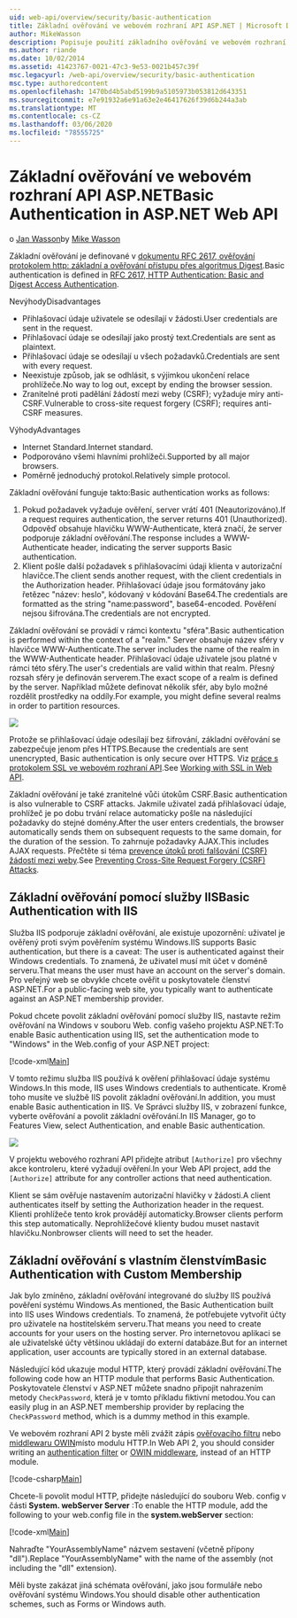 ```yaml
---
uid: web-api/overview/security/basic-authentication
title: Základní ověřování ve webovém rozhraní API ASP.NET | Microsoft Docs
author: MikeWasson
description: Popisuje použití základního ověřování ve webovém rozhraní API ASP.NET.
ms.author: riande
ms.date: 10/02/2014
ms.assetid: 41423767-0021-47c3-9e53-0021b457c39f
msc.legacyurl: /web-api/overview/security/basic-authentication
msc.type: authoredcontent
ms.openlocfilehash: 1470bd4b5abd5199b9a5105973b053812d643351
ms.sourcegitcommit: e7e91932a6e91a63e2e46417626f39d6b244a3ab
ms.translationtype: MT
ms.contentlocale: cs-CZ
ms.lasthandoff: 03/06/2020
ms.locfileid: "78555725"
---
```

# <a name="basic-authentication-in-aspnet-web-api"></a><span data-ttu-id="ad693-103">Základní ověřování ve webovém rozhraní API ASP.NET</span><span class="sxs-lookup"><span data-stu-id="ad693-103">Basic Authentication in ASP.NET Web API</span></span>

<span data-ttu-id="ad693-104">o [Jan Wasson](https://github.com/MikeWasson)</span><span class="sxs-lookup"><span data-stu-id="ad693-104">by [Mike Wasson](https://github.com/MikeWasson)</span></span>

<span data-ttu-id="ad693-105">Základní ověřování je definované v [dokumentu RFC 2617, ověřování protokolem http: základní a ověřování přístupu přes algoritmus Digest](http://www.ietf.org/rfc/rfc2617.txt).</span><span class="sxs-lookup"><span data-stu-id="ad693-105">Basic authentication is defined in [RFC 2617, HTTP Authentication: Basic and Digest Access Authentication](http://www.ietf.org/rfc/rfc2617.txt).</span></span>

<span data-ttu-id="ad693-106">Nevýhody</span><span class="sxs-lookup"><span data-stu-id="ad693-106">Disadvantages</span></span>

- <span data-ttu-id="ad693-107">Přihlašovací údaje uživatele se odesílají v žádosti.</span><span class="sxs-lookup"><span data-stu-id="ad693-107">User credentials are sent in the request.</span></span>
- <span data-ttu-id="ad693-108">Přihlašovací údaje se odesílají jako prostý text.</span><span class="sxs-lookup"><span data-stu-id="ad693-108">Credentials are sent as plaintext.</span></span>
- <span data-ttu-id="ad693-109">Přihlašovací údaje se odesílají u všech požadavků.</span><span class="sxs-lookup"><span data-stu-id="ad693-109">Credentials are sent with every request.</span></span>
- <span data-ttu-id="ad693-110">Neexistuje způsob, jak se odhlásit, s výjimkou ukončení relace prohlížeče.</span><span class="sxs-lookup"><span data-stu-id="ad693-110">No way to log out, except by ending the browser session.</span></span>
- <span data-ttu-id="ad693-111">Zranitelné proti padělání žádostí mezi weby (CSRF); vyžaduje míry anti-CSRF.</span><span class="sxs-lookup"><span data-stu-id="ad693-111">Vulnerable to cross-site request forgery (CSRF); requires anti-CSRF measures.</span></span>

<span data-ttu-id="ad693-112">Výhody</span><span class="sxs-lookup"><span data-stu-id="ad693-112">Advantages</span></span>

- <span data-ttu-id="ad693-113">Internet Standard.</span><span class="sxs-lookup"><span data-stu-id="ad693-113">Internet standard.</span></span>
- <span data-ttu-id="ad693-114">Podporováno všemi hlavními prohlížeči.</span><span class="sxs-lookup"><span data-stu-id="ad693-114">Supported by all major browsers.</span></span>
- <span data-ttu-id="ad693-115">Poměrně jednoduchý protokol.</span><span class="sxs-lookup"><span data-stu-id="ad693-115">Relatively simple protocol.</span></span>

<span data-ttu-id="ad693-116">Základní ověřování funguje takto:</span><span class="sxs-lookup"><span data-stu-id="ad693-116">Basic authentication works as follows:</span></span>

1. <span data-ttu-id="ad693-117">Pokud požadavek vyžaduje ověření, server vrátí 401 (Neautorizováno).</span><span class="sxs-lookup"><span data-stu-id="ad693-117">If a request requires authentication, the server returns 401 (Unauthorized).</span></span> <span data-ttu-id="ad693-118">Odpověď obsahuje hlavičku WWW-Authenticate, která značí, že server podporuje základní ověřování.</span><span class="sxs-lookup"><span data-stu-id="ad693-118">The response includes a WWW-Authenticate header, indicating the server supports Basic authentication.</span></span>
2. <span data-ttu-id="ad693-119">Klient pošle další požadavek s přihlašovacími údaji klienta v autorizační hlavičce.</span><span class="sxs-lookup"><span data-stu-id="ad693-119">The client sends another request, with the client credentials in the Authorization header.</span></span> <span data-ttu-id="ad693-120">Přihlašovací údaje jsou formátovány jako řetězec "název: heslo", kódovaný v kódování Base64.</span><span class="sxs-lookup"><span data-stu-id="ad693-120">The credentials are formatted as the string "name:password", base64-encoded.</span></span> <span data-ttu-id="ad693-121">Pověření nejsou šifrována.</span><span class="sxs-lookup"><span data-stu-id="ad693-121">The credentials are not encrypted.</span></span>

<span data-ttu-id="ad693-122">Základní ověřování se provádí v rámci kontextu "sféra".</span><span class="sxs-lookup"><span data-stu-id="ad693-122">Basic authentication is performed within the context of a "realm."</span></span> <span data-ttu-id="ad693-123">Server obsahuje název sféry v hlavičce WWW-Authenticate.</span><span class="sxs-lookup"><span data-stu-id="ad693-123">The server includes the name of the realm in the WWW-Authenticate header.</span></span> <span data-ttu-id="ad693-124">Přihlašovací údaje uživatele jsou platné v rámci této sféry.</span><span class="sxs-lookup"><span data-stu-id="ad693-124">The user's credentials are valid within that realm.</span></span> <span data-ttu-id="ad693-125">Přesný rozsah sféry je definován serverem.</span><span class="sxs-lookup"><span data-stu-id="ad693-125">The exact scope of a realm is defined by the server.</span></span> <span data-ttu-id="ad693-126">Například můžete definovat několik sfér, aby bylo možné rozdělit prostředky na oddíly.</span><span class="sxs-lookup"><span data-stu-id="ad693-126">For example, you might define several realms in order to partition resources.</span></span>

![](basic-authentication/_static/image1.png)

<span data-ttu-id="ad693-127">Protože se přihlašovací údaje odesílají bez šifrování, základní ověřování se zabezpečuje jenom přes HTTPS.</span><span class="sxs-lookup"><span data-stu-id="ad693-127">Because the credentials are sent unencrypted, Basic authentication is only secure over HTTPS.</span></span> <span data-ttu-id="ad693-128">Viz [práce s protokolem SSL ve webovém rozhraní API](working-with-ssl-in-web-api.md).</span><span class="sxs-lookup"><span data-stu-id="ad693-128">See [Working with SSL in Web API](working-with-ssl-in-web-api.md).</span></span>

<span data-ttu-id="ad693-129">Základní ověřování je také zranitelné vůči útokům CSRF.</span><span class="sxs-lookup"><span data-stu-id="ad693-129">Basic authentication is also vulnerable to CSRF attacks.</span></span> <span data-ttu-id="ad693-130">Jakmile uživatel zadá přihlašovací údaje, prohlížeč je po dobu trvání relace automaticky pošle na následující požadavky do stejné domény.</span><span class="sxs-lookup"><span data-stu-id="ad693-130">After the user enters credentials, the browser automatically sends them on subsequent requests to the same domain, for the duration of the session.</span></span> <span data-ttu-id="ad693-131">To zahrnuje požadavky AJAX.</span><span class="sxs-lookup"><span data-stu-id="ad693-131">This includes AJAX requests.</span></span> <span data-ttu-id="ad693-132">Přečtěte si téma [prevence útoků proti falšování (CSRF) žádostí mezi weby](preventing-cross-site-request-forgery-csrf-attacks.md).</span><span class="sxs-lookup"><span data-stu-id="ad693-132">See [Preventing Cross-Site Request Forgery (CSRF) Attacks](preventing-cross-site-request-forgery-csrf-attacks.md).</span></span>

## <a name="basic-authentication-with-iis"></a><span data-ttu-id="ad693-133">Základní ověřování pomocí služby IIS</span><span class="sxs-lookup"><span data-stu-id="ad693-133">Basic Authentication with IIS</span></span>

<span data-ttu-id="ad693-134">Služba IIS podporuje základní ověřování, ale existuje upozornění: uživatel je ověřený proti svým pověřením systému Windows.</span><span class="sxs-lookup"><span data-stu-id="ad693-134">IIS supports Basic authentication, but there is a caveat: The user is authenticated against their Windows credentials.</span></span> <span data-ttu-id="ad693-135">To znamená, že uživatel musí mít účet v doméně serveru.</span><span class="sxs-lookup"><span data-stu-id="ad693-135">That means the user must have an account on the server's domain.</span></span> <span data-ttu-id="ad693-136">Pro veřejný web se obvykle chcete ověřit u poskytovatele členství ASP.NET.</span><span class="sxs-lookup"><span data-stu-id="ad693-136">For a public-facing web site, you typically want to authenticate against an ASP.NET membership provider.</span></span>

<span data-ttu-id="ad693-137">Pokud chcete povolit základní ověřování pomocí služby IIS, nastavte režim ověřování na Windows v souboru Web. config vašeho projektu ASP.NET:</span><span class="sxs-lookup"><span data-stu-id="ad693-137">To enable Basic authentication using IIS, set the authentication mode to "Windows" in the Web.config of your ASP.NET project:</span></span>

[!code-xml[Main](basic-authentication/samples/sample1.xml)]

<span data-ttu-id="ad693-138">V tomto režimu služba IIS používá k ověření přihlašovací údaje systému Windows.</span><span class="sxs-lookup"><span data-stu-id="ad693-138">In this mode, IIS uses Windows credentials to authenticate.</span></span> <span data-ttu-id="ad693-139">Kromě toho musíte ve službě IIS povolit základní ověřování.</span><span class="sxs-lookup"><span data-stu-id="ad693-139">In addition, you must enable Basic authentication in IIS.</span></span> <span data-ttu-id="ad693-140">Ve Správci služby IIS, v zobrazení funkce, vyberte ověřování a povolit základní ověřování.</span><span class="sxs-lookup"><span data-stu-id="ad693-140">In IIS Manager, go to Features View, select Authentication, and enable Basic authentication.</span></span>

![](basic-authentication/_static/image2.png)

<span data-ttu-id="ad693-141">V projektu webového rozhraní API přidejte atribut `[Authorize]` pro všechny akce kontroleru, které vyžadují ověření.</span><span class="sxs-lookup"><span data-stu-id="ad693-141">In your Web API project, add the `[Authorize]` attribute for any controller actions that need authentication.</span></span>

<span data-ttu-id="ad693-142">Klient se sám ověřuje nastavením autorizační hlavičky v žádosti.</span><span class="sxs-lookup"><span data-stu-id="ad693-142">A client authenticates itself by setting the Authorization header in the request.</span></span> <span data-ttu-id="ad693-143">Klienti prohlížeče tento krok provádějí automaticky.</span><span class="sxs-lookup"><span data-stu-id="ad693-143">Browser clients perform this step automatically.</span></span> <span data-ttu-id="ad693-144">Neprohlížečové klienty budou muset nastavit hlavičku.</span><span class="sxs-lookup"><span data-stu-id="ad693-144">Nonbrowser clients will need to set the header.</span></span>

## <a name="basic-authentication-with-custom-membership"></a><span data-ttu-id="ad693-145">Základní ověřování s vlastním členstvím</span><span class="sxs-lookup"><span data-stu-id="ad693-145">Basic Authentication with Custom Membership</span></span>

<span data-ttu-id="ad693-146">Jak bylo zmíněno, základní ověřování integrované do služby IIS používá pověření systému Windows.</span><span class="sxs-lookup"><span data-stu-id="ad693-146">As mentioned, the Basic Authentication built into IIS uses Windows credentials.</span></span> <span data-ttu-id="ad693-147">To znamená, že potřebujete vytvořit účty pro uživatele na hostitelském serveru.</span><span class="sxs-lookup"><span data-stu-id="ad693-147">That means you need to create accounts for your users on the hosting server.</span></span> <span data-ttu-id="ad693-148">Pro internetovou aplikaci se ale uživatelské účty většinou ukládají do externí databáze.</span><span class="sxs-lookup"><span data-stu-id="ad693-148">But for an internet application, user accounts are typically stored in an external database.</span></span>

<span data-ttu-id="ad693-149">Následující kód ukazuje modul HTTP, který provádí základní ověřování.</span><span class="sxs-lookup"><span data-stu-id="ad693-149">The following code how an HTTP module that performs Basic Authentication.</span></span> <span data-ttu-id="ad693-150">Poskytovatele členství v ASP.NET můžete snadno připojit nahrazením metody `CheckPassword`, která je v tomto příkladu fiktivní metodou.</span><span class="sxs-lookup"><span data-stu-id="ad693-150">You can easily plug in an ASP.NET membership provider by replacing the `CheckPassword` method, which is a dummy method in this example.</span></span>

<span data-ttu-id="ad693-151">Ve webovém rozhraní API 2 byste měli zvážit zápis [ověřovacího filtru](authentication-filters.md) nebo [middlewaru OWIN](../../../aspnet/overview/owin-and-katana/index.md)místo modulu HTTP.</span><span class="sxs-lookup"><span data-stu-id="ad693-151">In Web API 2, you should consider writing an [authentication filter](authentication-filters.md) or [OWIN middleware](../../../aspnet/overview/owin-and-katana/index.md), instead of an HTTP module.</span></span>

[!code-csharp[Main](basic-authentication/samples/sample2.cs)]

<span data-ttu-id="ad693-152">Chcete-li povolit modul HTTP, přidejte následující do souboru Web. config v části **System. webServer Server** :</span><span class="sxs-lookup"><span data-stu-id="ad693-152">To enable the HTTP module, add the following to your web.config file in the **system.webServer** section:</span></span>

[!code-xml[Main](basic-authentication/samples/sample3.xml?highlight=4)]

<span data-ttu-id="ad693-153">Nahraďte "YourAssemblyName" názvem sestavení (včetně přípony "dll").</span><span class="sxs-lookup"><span data-stu-id="ad693-153">Replace "YourAssemblyName" with the name of the assembly (not including the "dll" extension).</span></span>

<span data-ttu-id="ad693-154">Měli byste zakázat jiná schémata ověřování, jako jsou formuláře nebo ověřování systému Windows.</span><span class="sxs-lookup"><span data-stu-id="ad693-154">You should disable other authentication schemes, such as Forms or Windows auth.</span></span>
